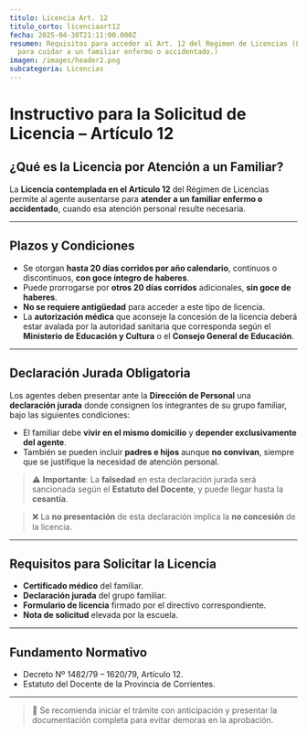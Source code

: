 ```yaml
---
titulo: Licencia Art. 12
titulo_corto: licenciaart12
fecha: 2025-04-30T21:11:00.000Z
resumen: Requisitos para acceder al Art. 12 del Regimen de Licencias (Licencia
  para cuidar a un familiar enfermo o accidentado.)
imagen: /images/header2.png
subcategoria: Licencias
---
```

# Instructivo para la Solicitud de Licencia – Artículo 12

## ¿Qué es la Licencia por Atención a un Familiar?

La **Licencia contemplada en el Artículo 12** del Régimen de Licencias permite al agente ausentarse para **atender a un familiar enfermo o accidentado**, cuando esa atención personal resulte necesaria.

---

## Plazos y Condiciones

- Se otorgan **hasta 20 días corridos por año calendario**, continuos o discontinuos, **con goce íntegro de haberes**.
- Puede prorrogarse por **otros 20 días corridos** adicionales, **sin goce de haberes**.
- **No se requiere antigüedad** para acceder a este tipo de licencia.
- La **autorización médica** que aconseje la concesión de la licencia deberá estar avalada por la autoridad sanitaria que corresponda según el **Ministerio de Educación y Cultura** o el **Consejo General de Educación**.

---

## Declaración Jurada Obligatoria

Los agentes deben presentar ante la **Dirección de Personal** una **declaración jurada** donde consignen los integrantes de su grupo familiar, bajo las siguientes condiciones:

- El familiar debe **vivir en el mismo domicilio** y **depender exclusivamente del agente**.
- También se pueden incluir **padres e hijos** aunque **no convivan**, siempre que se justifique la necesidad de atención personal.

> ⚠️ **Importante**: La **falsedad** en esta declaración jurada será sancionada según el **Estatuto del Docente**, y puede llegar hasta la **cesantía**.

> ❌ La **no presentación** de esta declaración implica la **no concesión** de la licencia.

---

## Requisitos para Solicitar la Licencia

- **Certificado médico** del familiar.
- **Declaración jurada** del grupo familiar.
- **Formulario de licencia** firmado por el directivo correspondiente.
- **Nota de solicitud** elevada por la escuela.

---

## Fundamento Normativo

- Decreto Nº 1482/79 – 1620/79, Artículo 12.
- Estatuto del Docente de la Provincia de Corrientes.

---

> 📌 Se recomienda iniciar el trámite con anticipación y presentar la documentación completa para evitar demoras en la aprobación.
